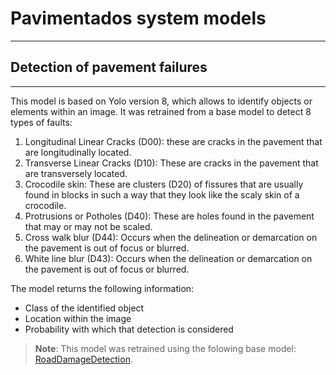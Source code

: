 # Pavimentados system models
---

## Detection of pavement failures
---

This model is based on Yolo version 8, which allows to identify objects or elements within an image. 
It was retrained from a base model to detect 8 types of faults:

1. Longitudinal Linear Cracks (D00): these are cracks in the pavement that are longitudinally located.
2. Transverse Linear Cracks (D10): These are cracks in the pavement that are transversely located.
3. Crocodile skin: These are clusters (D20) of fissures that are usually found in blocks in such a way that they look like the scaly skin of a crocodile.
4. Protrusions or Potholes (D40): These are holes found in the pavement that may or may not be scaled.
5. Cross walk blur (D44): Occurs when the delineation or demarcation on the pavement is out of focus or blurred.
6. White line blur (D43): Occurs when the delineation or demarcation on the pavement is out of focus or blurred.

The model returns the following information:
 - Class of the identified object
 - Location within the image
 - Probability with which that detection is considered

> **Note**: This model was retrained using the folowing base model: [RoadDamageDetection](https://github.com/oracl4/RoadDamageDetection).
